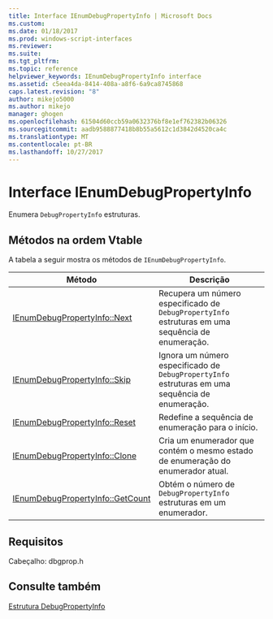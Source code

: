 ```yaml
---
title: Interface IEnumDebugPropertyInfo | Microsoft Docs
ms.custom: 
ms.date: 01/18/2017
ms.prod: windows-script-interfaces
ms.reviewer: 
ms.suite: 
ms.tgt_pltfrm: 
ms.topic: reference
helpviewer_keywords: IEnumDebugPropertyInfo interface
ms.assetid: c5eea4da-8414-408a-a8f6-6a9ca8745868
caps.latest.revision: "8"
author: mikejo5000
ms.author: mikejo
manager: ghogen
ms.openlocfilehash: 61504d60ccb59a0632376bf8e1ef762382b06326
ms.sourcegitcommit: aadb9588877418b8b55a5612c1d3842d4520ca4c
ms.translationtype: MT
ms.contentlocale: pt-BR
ms.lasthandoff: 10/27/2017
---
```

# <a name="ienumdebugpropertyinfo-interface"></a>Interface IEnumDebugPropertyInfo
Enumera `DebugPropertyInfo` estruturas.  
  
## <a name="methods-in-vtable-order"></a>Métodos na ordem Vtable  
 A tabela a seguir mostra os métodos de `IEnumDebugPropertyInfo`.  
  
|Método|Descrição|  
|------------|-----------------|  
|[IEnumDebugPropertyInfo::Next](../../winscript/reference/ienumdebugpropertyinfo-next.md)|Recupera um número especificado de `DebugPropertyInfo` estruturas em uma sequência de enumeração.|  
|[IEnumDebugPropertyInfo::Skip](../../winscript/reference/ienumdebugpropertyinfo-skip.md)|Ignora um número especificado de `DebugPropertyInfo` estruturas em uma sequência de enumeração.|  
|[IEnumDebugPropertyInfo::Reset](../../winscript/reference/ienumdebugpropertyinfo-reset.md)|Redefine a sequência de enumeração para o início.|  
|[IEnumDebugPropertyInfo::Clone](../../winscript/reference/ienumdebugpropertyinfo-clone.md)|Cria um enumerador que contém o mesmo estado de enumeração do enumerador atual.|  
|[IEnumDebugPropertyInfo::GetCount](../../winscript/reference/ienumdebugpropertyinfo-getcount.md)|Obtém o número de `DebugPropertyInfo` estruturas em um enumerador.|  
  
## <a name="requirements"></a>Requisitos  
 Cabeçalho: dbgprop.h  
  
## <a name="see-also"></a>Consulte também  
 [Estrutura DebugPropertyInfo](../../winscript/reference/debugpropertyinfo-structure.md)